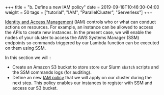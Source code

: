+++
title = "b. Define a new IAM policy"
date = 2019-09-18T10:46:30-04:00
weight = 50
tags = ["tutorial", "IAM", "ParallelCluster", "Serverless"]
+++

[Identity and Access Management](https://docs.aws.amazon.com/IAM/latest/UserGuide/introduction.html) (IAM) controls who or what can conduct actions on resources. For example, an instance can be allowed to access the APIs to create new instances. In the present case, we will enable the nodes of your cluster to access the AWS Systems Manager (SSM) endpoints so commands triggered by our Lambda function can be executed on them using SSM.

In this section we will :

- Create an Amazon S3 bucket to store store our Slurm `sbatch` scripts and the SSM commands logs (for auditing).
- Define an new [IAM policy](https://docs.aws.amazon.com/IAM/latest/UserGuide/access_policies.html) that we will apply on our cluster during the next step. This policy enables our instances to register with SSM and access our S3 bucket.
